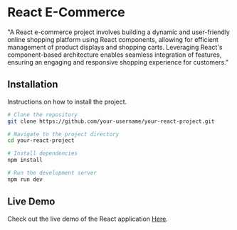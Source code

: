 # React E-Commerce

"A React e-commerce project involves building a dynamic and user-friendly online shopping platform using React components, allowing for efficient management of product displays and shopping carts. Leveraging React's component-based architecture enables seamless integration of features, ensuring an engaging and responsive shopping experience for customers."

## Installation

Instructions on how to install the project.

```bash
# Clone the repository
git clone https://github.com/your-username/your-react-project.git

# Navigate to the project directory
cd your-react-project

# Install dependencies
npm install

# Run the development server
npm run dev

```

## Live Demo
<p>Check out the live demo of the React application <a href=https://react-e-shopping.pages.dev/ target=_blank >Here</a>.</p>

